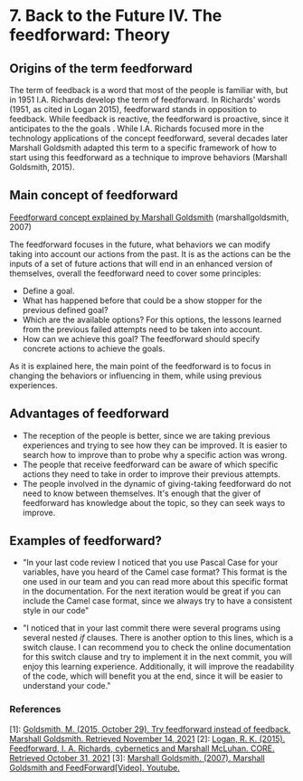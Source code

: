 # 7. Back to the Future IV. The feedforward: Theory

## Origins of the term feedforward

The term of feedback is a word that most of the people is familiar with, but in 1951 I.A. Richards develop the term of feedforward. In Richards' words (1951, as cited in Logan 2015), feedforward stands in opposition to feedback. While feedback is reactive, the feedforward is proactive, since it anticipates to the the goals . While I.A. Richards focused more in the technology applications of the concept feedforward, several decades later  Marshall Goldsmith adapted this term to a specific framework of how to start using this feedforward as a technique to improve behaviors (Marshall Goldsmith, 2015).


## Main concept of feedforward

[Feedforward concept explained by Marshall Goldsmith](https://www.youtube.com/watch?v=tFX74GIxca4&ab_channel=MarshallGoldsmith) (marshallgoldsmith, 2007)


The feedforward focuses in the future, what behaviors we can modify taking into account our actions from the past. It is as the actions can be  the inputs of a set of future actions that will end in an enhanced version of themselves, overall the feedforward need to cover some principles:

- Define a goal.
- What has happened before that could be a show stopper for the previous defined goal?
- Which are the available options? For this options, the lessons learned from the previous failed attempts need to be taken into account.
- How can we achieve this goal? The feedforward should specify concrete actions to achieve the goals.

As it is explained here, the main point of the feedforward is to focus in changing the behaviors or influencing in them, while using previous experiences.

## Advantages of feedforward

- The reception of the people is better, since we are taking previous experiences and trying to see how they can be improved. It is easier to search how to improve than to probe why a specific action was wrong.
- The people that receive feedforward can be aware of which specific actions they need to take in order to improve their previous attempts.
- The people involved in the dynamic of giving-taking feedforward do not need to know between themselves. It's enough that the giver of feedforward has knowledge about the topic, so they can seek ways to improve.

## Examples of feedforward?

- "In your last code review I noticed that you use Pascal Case for your variables, have you heard of the Camel case format? This format is the one used in our team and you can read more about this specific format in the documentation. For the next iteration would be great if you can include the Camel case format, since we always try to have a consistent style in our code"

- "I noticed that in your last commit there were several programs using several nested *if* clauses. There is another option to this lines, which is a switch clause. I can recommend you to check the online documentation for this switch clause and try to implement it in the next commit, you will enjoy this learning experience. Additionally, it will improve the readability of the code, which will benefit you at the end, since it will be easier to understand your code."



### References

[1]: [Goldsmith, M. (2015, October 29). Try feedforward instead of feedback. Marshall Goldsmith. Retrieved November 14, 2021](https://marshallgoldsmith.com/articles/try-feedforward-instead-feedback/)
[2]: [Logan, R. K. (2015). Feedforward, I. A. Richards, cybernetics and Marshall McLuhan. CORE. Retrieved October 31, 2021](https://core.ac.uk/display/54849829)
[3]: [Marshall Goldsmith. (2007). Marshall Goldsmith and FeedForward[Video]. Youtube.](https://www.youtube.com/watch?v=tFX74GIxca4&amp;ab_channel=MarshallGoldsmith)
